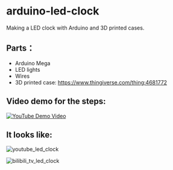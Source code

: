 # arduino-led-clock
Making a LED clock with Arduino and 3D printed cases.

## Parts：
  * Arduino Mega
  * LED lights
  * Wires
  * 3D printed case: https://www.thingiverse.com/thing:4681772
  
## Video demo for the steps:
[![YouTube Demo Video](https://img.youtube.com/vi/oLwn_gDvWWM/0.jpg)](https://www.youtube.com/watch?v=oLwn_gDvWWM&feature=youtu.be&ab_channel=sunnyspeedstudio)
  
## It looks like:
![youtube_led_clock](/images/youtube_style_led_clock.png)

![bilibili_tv_led_clock](/images/tv_style_led_clock.png)
